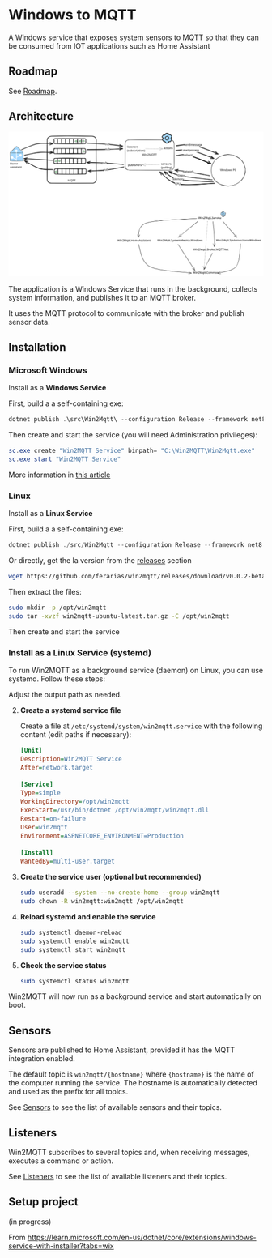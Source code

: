 # Windows to MQTT

A Windows service that exposes system sensors to MQTT so that they can be consumed from IOT applications such as Home Assistant

## Roadmap

See [Roadmap](./docs/Roadmap.md).

## Architecture

[![Architecture](./docs/architecture-2022-12-13-0943.svg)](./docs/architecture-2022-12-13-0943.excalidraw)

The application is a Windows Service that runs in the background, collects system information, and 
publishes it to an MQTT broker. 

It uses the MQTT protocol to communicate with the broker and publish sensor data.

## Installation

### Microsoft Windows

Install as a **Windows Service**

First, build a a self-containing exe:

```powershell
dotnet publish .\src\Win2Mqtt\ --configuration Release --framework net8.0-windows8.0 --runtime win-x64 --self-contained  --output c:\Win2MQTT
```

Then create and start the service (you will need Administration privileges):

```powershell
sc.exe create "Win2MQTT Service" binpath= "C:\Win2MQTT\Win2Mqtt.exe"
sc.exe start "Win2MQTT Service"
```

More information in [this article](https://learn.microsoft.com/en-us/dotnet/core/extensions/windows-service)

### Linux

Install as a **Linux Service**

First, build a a self-containing exe:

```powershell
dotnet publish ./src/Win2Mqtt --configuration Release --framework net8.0 --runtime linux-x64 --self-contained  --output ./publish
```

Or directly, get the la version from the [releases](https://github.com/ferarias/win2mqtt/releases/) section

```bash
wget https://github.com/ferarias/win2mqtt/releases/download/v0.0.2-beta3/win2mqtt-ubuntu-latest.tar.gz
```

Then extract the files:

```bash
sudo mkdir -p /opt/win2mqtt
sudo tar -xvzf win2mqtt-ubuntu-latest.tar.gz -C /opt/win2mqtt
```

Then create and start the service


### Install as a Linux Service (systemd)

To run Win2MQTT as a background service (daemon) on Linux, you can use systemd. Follow these steps:
   
Adjust the output path as needed.

2. **Create a systemd service file**

   Create a file at `/etc/systemd/system/win2mqtt.service` with the following content (edit paths if necessary):
   
   ```ini
   [Unit]
   Description=Win2MQTT Service
   After=network.target

   [Service]
   Type=simple
   WorkingDirectory=/opt/win2mqtt
   ExecStart=/usr/bin/dotnet /opt/win2mqtt/win2mqtt.dll
   Restart=on-failure
   User=win2mqtt
   Environment=ASPNETCORE_ENVIRONMENT=Production

   [Install]
   WantedBy=multi-user.target
   ```

3. **Create the service user (optional but recommended)**

   ```bash
   sudo useradd --system --no-create-home --group win2mqtt
   sudo chown -R win2mqtt:win2mqtt /opt/win2mqtt
   ```

4. **Reload systemd and enable the service**

   ```bash
   sudo systemctl daemon-reload
   sudo systemctl enable win2mqtt
   sudo systemctl start win2mqtt
   ```

5. **Check the service status**

   ```bash
   sudo systemctl status win2mqtt
   ```

Win2MQTT will now run as a background service and start automatically on boot.

## Sensors

Sensors are published to Home Assistant, provided it has the MQTT integration enabled.

The default topic is `win2mqtt/{hostname}` where `{hostname}` is the name of the computer running the service.
The hostname is automatically detected and used as the prefix for all topics.

See [Sensors](./docs/Sensors.md) to see the list of available sensors and their topics.

## Listeners

Win2MQTT subscribes to several topics and, when receiving messages, executes a command or action.

See [Listeners](./docs/Listeners.md) to see the list of available listeners and their topics.

## Setup project

(in progress)

From https://learn.microsoft.com/en-us/dotnet/core/extensions/windows-service-with-installer?tabs=wix